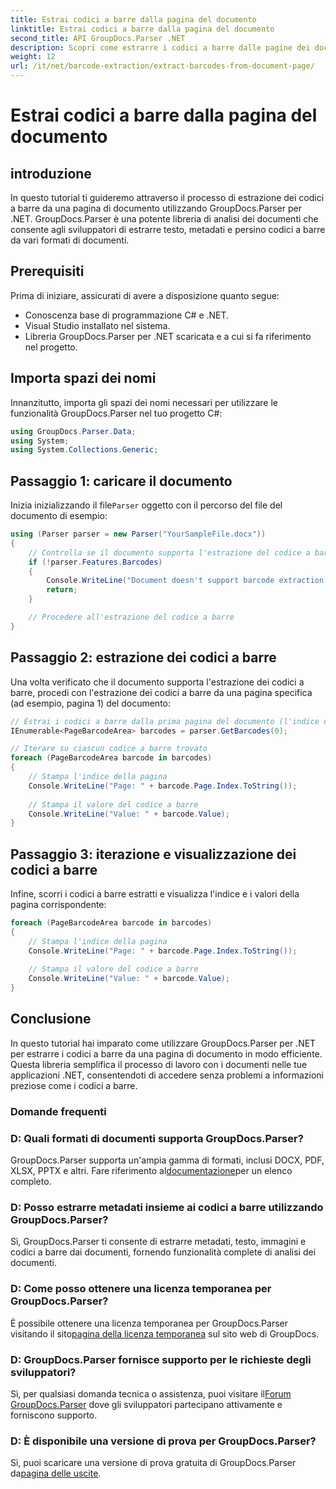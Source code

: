 ```yaml
---
title: Estrai codici a barre dalla pagina del documento
linktitle: Estrai codici a barre dalla pagina del documento
second_title: API GroupDocs.Parser .NET
description: Scopri come estrarre i codici a barre dalle pagine dei documenti utilizzando GroupDocs.Parser per .NET. Questo tutorial fornisce una guida passo passo per l'estrazione del codice a barre.
weight: 12
url: /it/net/barcode-extraction/extract-barcodes-from-document-page/
---
```


# Estrai codici a barre dalla pagina del documento

## introduzione
In questo tutorial ti guideremo attraverso il processo di estrazione dei codici a barre da una pagina di documento utilizzando GroupDocs.Parser per .NET. GroupDocs.Parser è una potente libreria di analisi dei documenti che consente agli sviluppatori di estrarre testo, metadati e persino codici a barre da vari formati di documenti.
## Prerequisiti

Prima di iniziare, assicurati di avere a disposizione quanto segue:
- Conoscenza base di programmazione C# e .NET.
- Visual Studio installato nel sistema.
- Libreria GroupDocs.Parser per .NET scaricata e a cui si fa riferimento nel progetto.
## Importa spazi dei nomi
Innanzitutto, importa gli spazi dei nomi necessari per utilizzare le funzionalità GroupDocs.Parser nel tuo progetto C#:

```csharp
using GroupDocs.Parser.Data;
using System;
using System.Collections.Generic;
```
## Passaggio 1: caricare il documento

 Inizia inizializzando il file`Parser` oggetto con il percorso del file del documento di esempio:

```csharp
using (Parser parser = new Parser("YourSampleFile.docx"))
{
    // Controlla se il documento supporta l'estrazione del codice a barre
    if (!parser.Features.Barcodes)
    {
        Console.WriteLine("Document doesn't support barcode extraction.");
        return;
    }

    // Procedere all'estrazione del codice a barre
}
```
## Passaggio 2: estrazione dei codici a barre

Una volta verificato che il documento supporta l'estrazione dei codici a barre, procedi con l'estrazione dei codici a barre da una pagina specifica (ad esempio, pagina 1) del documento:

```csharp
// Estrai i codici a barre dalla prima pagina del documento (l'indice delle pagine è basato su 0)
IEnumerable<PageBarcodeArea> barcodes = parser.GetBarcodes(0);

// Iterare su ciascun codice a barre trovato
foreach (PageBarcodeArea barcode in barcodes)
{
    // Stampa l'indice della pagina
    Console.WriteLine("Page: " + barcode.Page.Index.ToString());
    
    // Stampa il valore del codice a barre
    Console.WriteLine("Value: " + barcode.Value);
}
```
## Passaggio 3: iterazione e visualizzazione dei codici a barre

Infine, scorri i codici a barre estratti e visualizza l'indice e i valori della pagina corrispondente:

```csharp
foreach (PageBarcodeArea barcode in barcodes)
{
    // Stampa l'indice della pagina
    Console.WriteLine("Page: " + barcode.Page.Index.ToString());
    
    // Stampa il valore del codice a barre
    Console.WriteLine("Value: " + barcode.Value);
}
```
## Conclusione

In questo tutorial hai imparato come utilizzare GroupDocs.Parser per .NET per estrarre i codici a barre da una pagina di documento in modo efficiente. Questa libreria semplifica il processo di lavoro con i documenti nelle tue applicazioni .NET, consentendoti di accedere senza problemi a informazioni preziose come i codici a barre.

### Domande frequenti

### D: Quali formati di documenti supporta GroupDocs.Parser?
 GroupDocs.Parser supporta un'ampia gamma di formati, inclusi DOCX, PDF, XLSX, PPTX e altri. Fare riferimento al[documentazione](https://tutorials.groupdocs.com/parser/net/)per un elenco completo.

### D: Posso estrarre metadati insieme ai codici a barre utilizzando GroupDocs.Parser?
Sì, GroupDocs.Parser ti consente di estrarre metadati, testo, immagini e codici a barre dai documenti, fornendo funzionalità complete di analisi dei documenti.

### D: Come posso ottenere una licenza temporanea per GroupDocs.Parser?
 È possibile ottenere una licenza temporanea per GroupDocs.Parser visitando il sito[pagina della licenza temporanea](https://purchase.groupdocs.com/temporary-license/) sul sito web di GroupDocs.

### D: GroupDocs.Parser fornisce supporto per le richieste degli sviluppatori?
 Sì, per qualsiasi domanda tecnica o assistenza, puoi visitare il[Forum GroupDocs.Parser](https://forum.groupdocs.com/c/parser/17) dove gli sviluppatori partecipano attivamente e forniscono supporto.

### D: È disponibile una versione di prova per GroupDocs.Parser?
 Sì, puoi scaricare una versione di prova gratuita di GroupDocs.Parser da[pagina delle uscite](https://releases.groupdocs.com/).